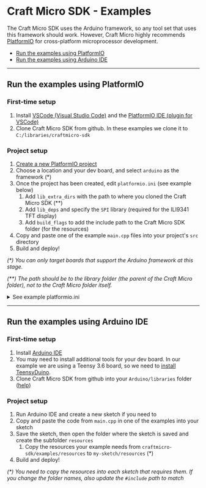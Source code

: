 # Craft Micro SDK - Examples

The Craft Micro SDK uses the Arduino framework, so any tool set that uses this framework should work. However, Craft Micro highly recommends [PlatformIO](https://platformio.org) for cross-platform microprocessor development.

- [Run the examples using PlatformIO](#run-the-examples-using-platformio)
- [Run the examples using Arduino IDE](#run-the-examples-using-arduino-ide)

---

## Run the examples using PlatformIO

### First-time setup
1. Install [VSCode (Visual Studio Code)](https://code.visualstudio.com/download) and the [PlatformIO IDE (plugin for VSCode)](https://platformio.org/platformio-ide)
2. Clone Craft Micro SDK from github. In these examples we clone it to `C:/libraries/craftmicro-sdk`

### Project setup
1. [Create a new PlatformIO project](https://docs.platformio.org/en/stable/integration/ide/vscode.html#quick-start)
2. Choose a location and your dev board, and select `arduino` as the framework (*)
3. Once the project has been created, edit `platformio.ini` (see example below)
    1. Add `lib_extra_dirs` with the path to where you cloned the Craft Micro SDK (**)
    2. Add `lib_deps` and specify the `SPI` library (required for the ILI9341 TFT display)
    3. Add `build_flags` to add the include path to the Craft Micro SDK folder (for the resources)
4. Copy and paste one of the example `main.cpp` files into your project's `src` directory
5. Build and deploy!

_(*) You can only target boards that support the Arduino framework at this stage._

_(**) The path should be to the library folder (the parent of the Craft Micro folder), not to the Craft Micro folder itself._

<details>
<summary>See example platformio.ini</summary>
In our example we are targeting the Teensy 3.6 dev board. Our <code>platformio.ini</code> looks like this:

```
[env:teensy36]
platform = teensy
board = teensy36
framework = arduino
lib_deps = SPI
lib_extra_dirs = C:/libraries/
build_flags = -I"C:/libraries/craftmicro-sdk/"
```
</details>

---

## Run the examples using Arduino IDE

### First-time setup
1. Install [Arduino IDE](https://www.arduino.cc/en/software)
2. You may need to install additional tools for your dev board. In our example we are using a Teensy 3.6 board, so we need to [install TeensyDuino](https://www.pjrc.com/teensy/td_download.html).
3. Clone Craft Micro SDK from github into your `Arduino/libraries` folder ([help](https://forum.arduino.cc/t/ino-cant-find-the-library/543190))

### Project setup
1. Run Arduino IDE and create a new sketch if you need to
2. Copy and paste the code from `main.cpp` in one of the examples into your sketch
3. Save the sketch, then open the folder where the sketch is saved and create the subfolder `resources`
    1. Copy the resources your example needs from `craftmicro-sdk/examples/resources` to `my-sketch/resources` (*)
4. Build and deploy!

_(*) You need to copy the resources into each sketch that requires them. If you change the folder names, also update the `#include` path to match_
